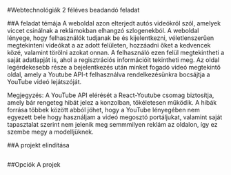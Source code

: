 #Webtechnológiák 2 féléves beadandó feladat
 
##A feladat témája
A weboldal azon elterjedt autós videókról szól, amelyek viccet csinálnak a reklámokban elhangzó szlogenekból.
A weboldal lényege, hogy felhasználók tudjanak be és kijelentkezni, véletlenszerűen megtekinteni videókat a az adott felületen,
hozzáadni őket a kedvencek közé, valamint törölni azokat onnan. A felhasználó ezen felül megtekintheti a saját adatlapját is,
ahol a regisztrációs információit tekintheti meg. Az oldal legérdekesebb része a bejelentkezés után minket fogadó
videó megtekintő oldal, amely a Youtube API-t felhasználva rendelkezésünkra bocsájtja a YouTube videó lejátszóját.

Megjegyzés: A YouTube API elérését a React-Youtube csomag biztosítja, amely bár rengeteg hibát jelez a konzolban, tökéletesen működik.
A hibák forrása többek között abból jöhet, hogy a YouTube lényegében nem egyezett bele hogy használjam a videó megosztó portáljukat,
valamint saját tapasztalat szerint nem jelenik meg semmmilyen reklám az oldalon, így ez szembe megy a modelljüknek.

##A projekt elindítása
```

```

##Opciók
A projek
